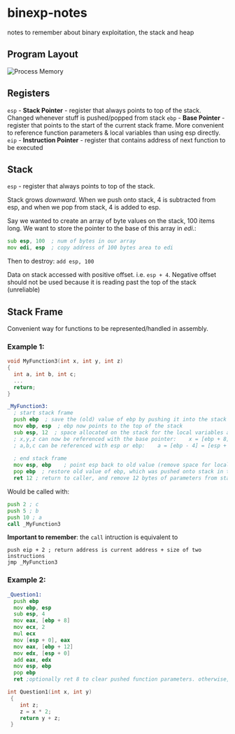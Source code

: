 # binexp-notes
notes to remember about binary exploitation, the stack and heap


## Program Layout
![Process Memory](http://i.imgur.com/bcU5U0Y.png)

## Registers
`esp` - **Stack Pointer** - register that always points to top of the stack. Changed whenever stuff is pushed/popped from stack
`ebp` - **Base Pointer** - register that points to the start of the current stack frame. More convenient to reference function parameters & local variables than using esp directly.
`eip` - **Instruction Pointer** - register that contains address of next function to be executed


## Stack
`esp` - register that always points to top of the stack.

Stack grows *downward*. When we push onto stack, 4 is subtracted from esp, and when we pop from stack, 4 is added to esp.

Say we wanted to create an array of byte values on the stack, 100 items long. We want to store the pointer to the base of this array in *edi*.:
```asm
sub esp, 100  ; num of bytes in our array
mov edi, esp  ; copy address of 100 bytes area to edi
```
Then to destroy: `add esp, 100`

Data on stack accessed with positive offset. i.e. `esp + 4`. Negative offset should not be used because it is reading past the top of the stack (unreliable)

## Stack Frame
Convenient way for functions to be represented/handled in assembly.

### Example 1:
```C
void MyFunction3(int x, int y, int z)
{
  int a, int b, int c;
  ...
  return;
}
```

```asm
_MyFunction3:
  ; start stack frame
  push ebp  ; save the (old) value of ebp by pushing it into the stack
  mov ebp, esp  ; ebp now points to the top of the stack
  sub esp, 12  ; space allocated on the stack for the local variables a,b,c. sizeof(a)+sizeof(b)+sizeof(c)
  ; x,y,z can now be referenced with the base pointer:    x = [ebp + 8], y = [ebp + 12], z = [ebp + 16]
  ; a,b,c can be referenced with esp or ebp:    a = [ebp - 4] = [esp + 8], b = [ebp - 8] = [esp + 4], c = [ebp - 12] = [esp]
  
  ; end stack frame
  mov esp, ebp    ; point esp back to old value (remove space for local variables)
  pop ebp  ; restore old value of ebp, which was pushed onto stack in the start sequence
  ret 12 ; return to caller, and remove 12 bytes of parameters from stack (a,b,c)
```

Would be called with:
```asm
push 2 ; c
push 5 ; b
push 10 ; a
call _MyFunction3
```

**Important to remember**: 
the `call` intruction is equivalent to

```
push eip + 2 ; return address is current address + size of two instructions
jmp _MyFunction3
```

### Example 2:
```asm
_Question1:
  push ebp
  mov ebp, esp
  sub esp, 4
  mov eax, [ebp + 8]
  mov ecx, 2
  mul ecx
  mov [esp + 0], eax
  mov eax, [ebp + 12]
  mov edx, [esp + 0]
  add eax, edx
  mov esp, ebp
  pop ebp
  ret ;optionally ret 8 to clear pushed function parameters. otherwise, needs to be handled by caller
```

```C
int Question1(int x, int y)
 {
    int z;
    z = x * 2;
    return y + z;
 }
 ```
